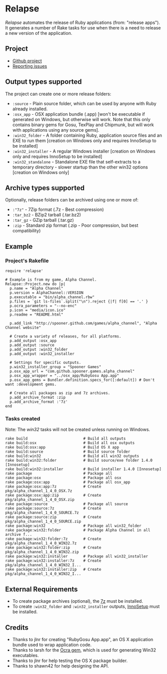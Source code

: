 Relapse
================

_Relapse_ automates the release of Ruby applications (from: "release apps").
It generates a number of Rake tasks for use when there is a need to release a new version of the
application.

Project
-------

* [Github project](https://github.com/Spooner/relapse)
* [Reporting issues](https://github.com/Spooner/relapse/issues)

Output types supported
----------------------

The project can create one or more release folders:

* `:source` - Plain source folder, which can be used by anyone with Ruby already installed.
* `:osx_app` - OSX application bundle (.app) [won't be executable if generated on Windows, but otherwise will work. Note that this only contains binary gems for Gosu, TexPlay and Chipmunk, but will work with applications using any source gems].
* `:win32_folder` - A folder containing Ruby, application source files and an EXE to run them [creation on Windows only and requires InnoSetup to be installed]
* `:win32_installer` - A regular Windows installer [creation on Windows only and requires InnoSetup to be installed]
* `:win32_standalone` - Standalone EXE file that self-extracts to a temporary directory - slower startup than the other win32 options [creation on Windows only]

Archive types supported
-----------------------

Optionally, release folders can be archived using one or more of:

* `:"7z"` - 7Zip format (.7z - Best compression)
* `:tar_bz2` - BZip2 tarball (.tar.bz2)
* `:tar_gz` - GZip tarball (.tar.gz)
* `:zip` - Standard zip format (.zip - Poor compression, but best compatibility)

Example
-------

### Project's Rakefile

    require 'relapse'

    # Example is from my game, Alpha Channel.
    Relapse::Project.new do |p|
      p.name = "Alpha Channel"
      p.version = AlphaChannel::VERSION
      p.executable = "bin/alpha_channel.rbw"
      p.files = `git ls-files`.split("\n").reject {|f| f[0] == '.' }
      p.ocra_parameters = "--no-enc"
      p.icon = "media/icon.ico"
      p.readme = "README.html"

      p.add_link "http://spooner.github.com/games/alpha_channel", "Alpha Channel website"

      # Create a variety of releases, for all platforms.
      p.add_output :osx_app
      p.add_output :source
      p.add_output :win32_folder
      p.add_output :win32_installer

      # Settings for specific outputs.
      p.win32_installer_group = "Spooner Games"
      p.osx_app_url = "com.github.spooner.games.alpha_channel"
      p.osx_app_wrapper = "../osx_app/RubyGosu App.app"
      p.osx_app_gems = Bundler.definition.specs_for([:default]) # Don't want :development gems.

      # Create all packages as zip and 7z archives.
      p.add_archive_format :zip
      p.add_archive_format :'7z'
    end

### Tasks created

Note: The _win32_ tasks will not be created unless running on Windows.

    rake build                         # Build all outputs
    rake build:osx                     # Build all osx outputs
    rake build:osx:app                 # Build OS X app
    rake build:source                  # Build source folder
    rake build:win32                   # Build all win32 outputs
    rake build:win32:folder            # Build source/exe folder 1.4.0 [Innosetup]
    rake build:win32:installer         # Build installer 1.4.0 [Innosetup]
    rake package                       # Package all
    rake package:osx                   # Package all osx
    rake package:osx:app               # Package all osx_app
    rake package:osx:app:7z            # Create pkg/alpha_channel_1_4_0_OSX.7z
    rake package:osx:app:zip           # Create pkg/alpha_channel_1_4_0_OSX.zip
    rake package:source                # Package all source
    rake package:source:7z             # Create pkg/alpha_channel_1_4_0_SOURCE.7z
    rake package:source:zip            # Create pkg/alpha_channel_1_4_0_SOURCE.zip
    rake package:win32                 # Package all win32_folder
    rake package:win32:folder          # Package Alpha Channel in all archive f...
    rake package:win32:folder:7z       # Create pkg/alpha_channel_1_4_0_WIN32.7z
    rake package:win32:folder:zip      # Create pkg/alpha_channel_1_4_0_WIN32.zip
    rake package:win32:installer       # Package all win32_installer
    rake package:win32:installer:7z    # Create pkg/alpha_channel_1_4_0_WIN32_I...
    rake package:win32:installer:zip   # Create pkg/alpha_channel_1_4_0_WIN32_I...

External Requirements
---------------------

* To create package archives (optional), the [7z](http://www.7-zip.org/download.html) must be installed.
* To create `:win32_folder` and `:win32_installer` outputs, [InnoSetup](http://www.jrsoftware.org/isdl.php) must be installed.

Credits
-------

* Thanks to jlnr for creating "RubyGosu App.app", an OS X application bundle used to wrap application code.
* Thanks to larsh for the [Ocra gem](http://ocra.rubyforge.org/), which is used for generating Win32 executables.
* Thanks to jlnr for help testing the OS X package builder.
* Thanks to shawn42 for help designing the API.

